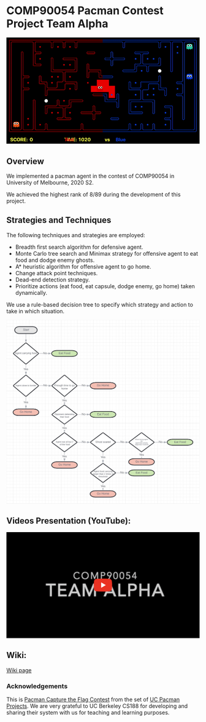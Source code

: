 # COMP90054 Pacman Contest Project Team Alpha

![demo](https://github.com/infinityglow/COMP90054-Pacman-Contest-Project/blob/master/images/mcts-eat-food.gif)

## Overview

We implemented a pacman agent in the contest of COMP90054 in University of Melbourne, 2020 S2.

We achieved the highest rank of 8/89 during the development of this project.

## Strategies and Techniques

The following techniques and strategies are employed:

- Breadth first search algorithm for defensive agent.
- Monte Carlo tree search and Minimax strategy for offensive agent to eat food and dodge enemy ghosts.
- A* heuristic algorithm for offensive agent to go home.
- Change attack point techniques.
- Dead-end detection strategy.
- Prioritize actions (eat food, eat capsule, dodge enemy, go home) taken dynamically.

We use a rule-based decision tree to specify which strategy and action to take in which situation.

![decision tree](https://github.com/infinityglow/COMP90054-Pacman-Contest-Project/blob/master/images/ChooseActionStrategy.jpg)

## Videos Presentation (YouTube):

[![demo](https://github.com/infinityglow/COMP90054-Pacman-Contest-Project/blob/master/images/video.png)](https://www.youtube.com/watch?v=rWVaEUSTs_I&feature=youtu.be)

## Wiki:

[Wiki page](https://github.com/infinityglow/COMP90054-Pacman-Contest-Project/wiki)


### Acknowledgements

This is [Pacman Capture the Flag Contest](http://ai.berkeley.edu/contest.html) from the set of [UC Pacman Projects](http://ai.berkeley.edu/project_overview.html).  We are very grateful to UC Berkeley CS188 for developing and sharing their system with us for teaching and learning purposes.
